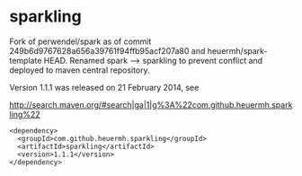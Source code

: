 sparkling
=========

Fork of perwendel/spark as of commit 249b6d9767628a656a39761f94ffb95acf207a80 and heuermh/spark-template HEAD.  Renamed spark --> sparkling to prevent conflict and deployed to maven central repository.

Version 1.1.1 was released on 21 February 2014, see

http://search.maven.org/#search|ga|1|g%3A%22com.github.heuermh.sparkling%22

```
<dependency>
  <groupId>com.github.heuermh.sparkling</groupId>
  <artifactId>sparkling</artifactId>
  <version>1.1.1</version>
</dependency>
```

